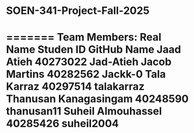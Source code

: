 # SOEN-341-Project-Fall-2025
=======
Team Members:
  Real Name          Studen ID          GitHub Name
  Jaad Atieh         40273022           Jad-Atieh
  Jacob Martins      40282562           Jackk-0
  Tala Karraz        40297514            talakarraz
  Thanusan Kanagasingam 40248590          thanusan11
  Suheil Almouhassel  40285426            suheil2004
=======

